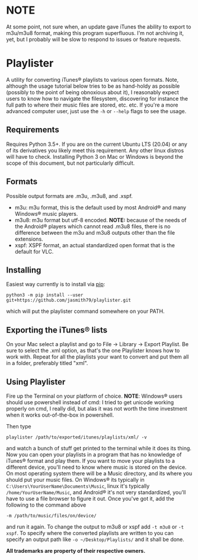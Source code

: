 # NOTE

At some point, not sure when, an update gave iTunes the ability to export to m3u/m3u8 format, making this program superfluous. I'm not archiving it, yet, but I probably will be slow to respond to issues or feature requests.

# Playlister 

A utility for converting iTunes® playlists to various open formats. Note, although the usage tutorial
below tries to be as hand-holdy as possible (possibly to the point of being obnoxious about it), I
reasonably expect users to know how to navigate the filesystem, discovering for instance the full
path to where their music files are stored, etc. etc. If you're a more advanced computer user, just
use the `-h` or `--help` flags to see the usage.

## Requirements

Requires Python 3.5+. If you are on the current Ubuntu LTS (20.04) or any of its derivatives you
likely meet this requirement. Any other linux distros will have to check. Installing Python 3 on
Mac or Windows is beyond the scope of this document, but not particularly difficult.

## Formats

Possible output formats are .m3u, .m3u8, and .xspf.

* m3u: m3u format, this is the default used by most Android® and many Windows®  music players.
* m3u8: m3u format but utf-8 encoded. **NOTE:** because of the needs of the Android® players which
cannot read .m3u8 files, there is no difference between the m3u and m3u8 outputs other than the
file extensions.
* xspf: XSPF format, an actual standardized open format that is the default for VLC.

## Installing

Easiest way currently is to install via [pip](https://pypi.org/project/pip/):

`python3 -m pip install --user git+https://github.com/jasmith79/playlister.git`

which will put the playlister command somewhere on your PATH.

## Exporting the iTunes® lists

On your Mac select a playlist and go to File -> Library -> Export Playlist. Be sure to select the
.xml option, as that's the one Playlister knows how to work with. Repeat for all the playlists your
want to convert and put them all in a folder, preferably titled "xml".

## Using Playlister

Fire up the Terminal on your platform of choice. **NOTE**: Windows® users should use
powershell instead of cmd: I tried to get unicode working properly on cmd, I really did, but alas it was not worth the time investment when it works out-of-the-box in powershell.

Then type

`playlister /path/to/exported/itunes/playlists/xml/ -v`

and watch a bunch of stuff get printed to the terminal while it does its thing. Now you can open
your playlists in a program that has no knowledge of iTunes® format and play them. If you want to
move your playlists to a different device, you'll need to know where music is stored on the device.
On most operating system there will be a Music directory, and its where you should put your music
files. On Windows® its typically in `C:\Users\YourUserName\Documents\Music`, linux it's typically
`/home/YourUserName/Music`, and Android® it's not very standardized, you'll have to use a file
browser to figure it out. Once you've got it, add the following to the command above

`-m /path/to/music/files/on/device/`

and run it again. To change the output to m3u8 or xspf add `-t m3u8` or `-t xspf`. To specify where
the converted playlists are written to you can specify an output path like `-o ~/Desktop/Playlists/`
and it shall be done.

**All trademarks are property of their respective owners.**
